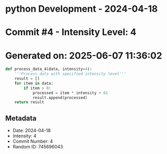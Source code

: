 ﻿# python Development - 2024-04-18
# Commit #4 - Intensity Level: 4
# Generated on: 2025-06-07 11:36:02
```python
def process_data_4(data, intensity=4):
    '''Process data with specified intensity level'''
    result = []
    for item in data:
        if item > 0:
            processed = item * intensity + 61
            result.append(processed)
    return result
```
## Metadata
- Date: 2024-04-18
- Intensity: 4
- Commit Number: 4
- Random ID: 745696043
